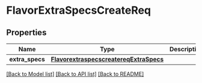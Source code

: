 # FlavorExtraSpecsCreateReq

## Properties
Name | Type | Description | Notes
------------ | ------------- | ------------- | -------------
**extra_specs** | [**FlavorextraspecscreatereqExtraSpecs**](FlavorextraspecscreatereqExtraSpecs.md) |  | [optional] 

[[Back to Model list]](../README.md#documentation-for-models) [[Back to API list]](../README.md#documentation-for-api-endpoints) [[Back to README]](../README.md)


